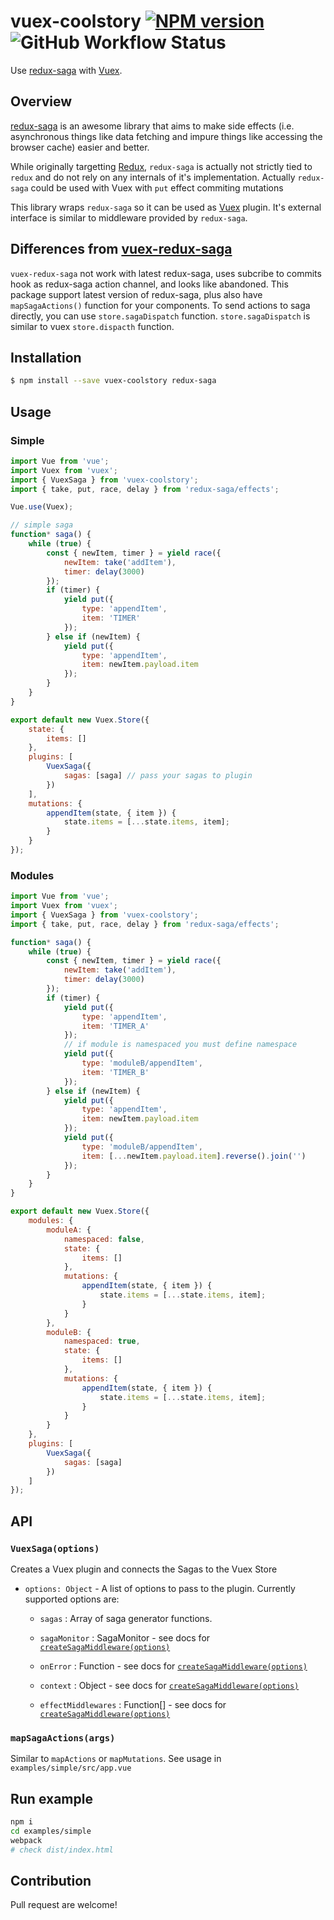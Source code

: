 # vuex-coolstory [![NPM version](https://img.shields.io/npm/v/vuex-coolstory.svg?style=flat-square)](https://www.npmjs.com/package/vuex-coolstory) ![GitHub Workflow Status](https://img.shields.io/github/workflow/status/niklv/vuex-coolstory/NPM?style=flat-square)

Use [redux-saga](https://github.com/redux-saga/redux-saga) with [Vuex](https://vuex.vuejs.org).

## Overview
[redux-saga](https://github.com/redux-saga/redux-saga) is an awesome library that aims to make side effects (i.e. asynchronous things like data fetching and impure things like accessing the browser cache) easier and better.

While originally targetting [Redux](https://github.com/reactjs/redux), `redux-saga` is actually not strictly tied to `redux` and do not rely on any internals of it's implementation. Actually `redux-saga` could be used with Vuex with `put` effect commiting mutations

This library wraps `redux-saga` so it can be used as [Vuex](https://vuex.vuejs.org/) plugin. It's external interface is similar to middleware provided by `redux-saga`.

## Differences from [vuex-redux-saga](https://github.com/xanf/vuex-redux-saga)

`vuex-redux-saga` not work with latest redux-saga, uses subcribe to commits hook as redux-saga action channel, and looks like abandoned.
This package support latest version of redux-saga, plus also have `mapSagaActions()` function for your components. To send actions to saga directly, you can use `store.sagaDispatch` function. `store.sagaDispatch` is similar to vuex `store.dispacth` function.


## Installation

```bash
$ npm install --save vuex-coolstory redux-saga
```

## Usage

### Simple
```js
import Vue from 'vue';
import Vuex from 'vuex';
import { VuexSaga } from 'vuex-coolstory';
import { take, put, race, delay } from 'redux-saga/effects';

Vue.use(Vuex);

// simple saga
function* saga() {
    while (true) {
        const { newItem, timer } = yield race({
            newItem: take('addItem'),
            timer: delay(3000)
        });
        if (timer) {
            yield put({
                type: 'appendItem',
                item: 'TIMER'
            });
        } else if (newItem) {
            yield put({
                type: 'appendItem',
                item: newItem.payload.item
            });
        }
    }
}

export default new Vuex.Store({
    state: {
        items: []
    },
    plugins: [
        VuexSaga({
            sagas: [saga] // pass your sagas to plugin
        })
    ],
    mutations: {
        appendItem(state, { item }) {
            state.items = [...state.items, item];
        }
    }
});
```

### Modules
```js
import Vue from 'vue';
import Vuex from 'vuex';
import { VuexSaga } from 'vuex-coolstory';
import { take, put, race, delay } from 'redux-saga/effects';

function* saga() {
    while (true) {
        const { newItem, timer } = yield race({
            newItem: take('addItem'),
            timer: delay(3000)
        });
        if (timer) {
            yield put({
                type: 'appendItem',
                item: 'TIMER_A'
            });
            // if module is namespaced you must define namespace 
            yield put({
                type: 'moduleB/appendItem',
                item: 'TIMER_B'
            });
        } else if (newItem) {
            yield put({
                type: 'appendItem',
                item: newItem.payload.item
            });
            yield put({
                type: 'moduleB/appendItem',
                item: [...newItem.payload.item].reverse().join('')
            });
        }
    }
}

export default new Vuex.Store({
    modules: {
        moduleA: {
            namespaced: false,
            state: {
                items: []
            },
            mutations: {
                appendItem(state, { item }) {
                    state.items = [...state.items, item];
                }
            }
        },
        moduleB: {
            namespaced: true,
            state: {
                items: []
            },
            mutations: {
                appendItem(state, { item }) {
                    state.items = [...state.items, item];
                }
            }
        }
    },
    plugins: [
        VuexSaga({
            sagas: [saga]
        })
    ]
});
```



## API
### `VuexSaga(options)`

Creates a Vuex plugin and connects the Sagas to the Vuex Store

- `options: Object` - A list of options to pass to the plugin. Currently supported options are:

  - `sagas` : Array of saga generator functions.

  - `sagaMonitor` : SagaMonitor - see docs for [`createSagaMiddleware(options)`](https://redux-saga.js.org/docs/api/)

  - `onError` : Function - see docs for [`createSagaMiddleware(options)`](https://redux-saga.js.org/docs/api/)

  - `context` : Object - see docs for [`createSagaMiddleware(options)`](https://redux-saga.js.org/docs/api/)

  - `effectMiddlewares` : Function[] - see docs for [`createSagaMiddleware(options)`](https://redux-saga.js.org/docs/api/)


### `mapSagaActions(args)`

Similar to `mapActions` or `mapMutations`.
See usage in `examples/simple/src/app.vue`


## Run example

```sh
npm i
cd examples/simple
webpack
# check dist/index.html 
```

## Contribution

Pull request are welcome!
